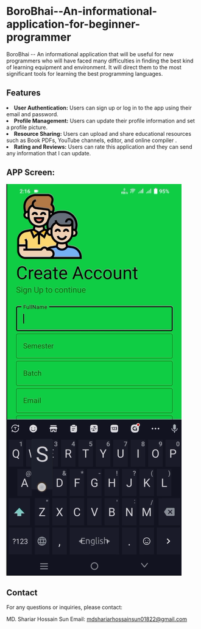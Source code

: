 # BoroBhai--An-informational-application-for-beginner-programmer
BoroBhai -- An informational application that will be useful for new programmers who will have faced many difficulties in finding the best kind of learning equipment and environment. It will direct them to the most significant tools for learning the best programming languages.

## Features
<li><b>User Authentication:</b> Users can sign up or log in to the app using their email and password.</li>
<li><b>Profile Management:</b> Users can update their profile information and set a profile picture.</li>
<li><b>Resource Sharing:</b> Users can upload and share educational resources such as Book PDFs, YouTube channels, editor, and online compiler .</li>
<li><b>Rating and Reviews:</b> Users can rate this application and they can send any information that I can update.</li>


## APP Screen: 

[![Watch the video](https://github.com/sun01822/BoroBhai--An-informational-application-for-beginner-programmer/blob/main/Screenshot%202023-08-05%20103446.png)]([https://youtu.be/vt5fpE0bzSY](https://github.com/sun01822/BoroBhai--An-informational-application-for-beginner-programmer/blob/main/video_20230807_092232_edit.gif))




## Contact
For any questions or inquiries, please contact:

MD. Shariar Hossain Sun
Email: mdshariarhossainsun01822@gmail.com
